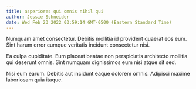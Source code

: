 ```yaml
---
title: asperiores qui omnis nihil qui
author: Jessie Schneider
date: Wed Feb 23 2022 03:59:14 GMT-0500 (Eastern Standard Time)
---
```

Numquam amet consectetur. Debitis mollitia id provident quaerat eos eum. Sint harum error cumque veritatis incidunt consectetur nisi.

 Ea culpa cupiditate. Eum placeat beatae non perspiciatis architecto mollitia qui deserunt omnis. Sint numquam dignissimos eum nisi atque sit sed.

 Nisi eum earum. Debitis aut incidunt eaque dolorem omnis. Adipisci maxime laboriosam quia itaque.